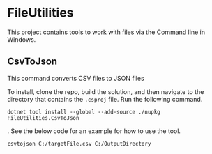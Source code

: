 # FileUtilities
This project contains tools to work with files via the Command line in Windows.

## CsvToJson
This command converts CSV files to JSON files

To install, clone the repo, build the solution, and then navigate to the directory that contains the ```.csproj``` file. Run the following command.

```dotnet tool install --global --add-source ./nupkg FileUtilities.CsvToJson```

. See the below code for an example for how to use the tool.

```csvtojson C:/targetFile.csv C:/OutputDirectory```
